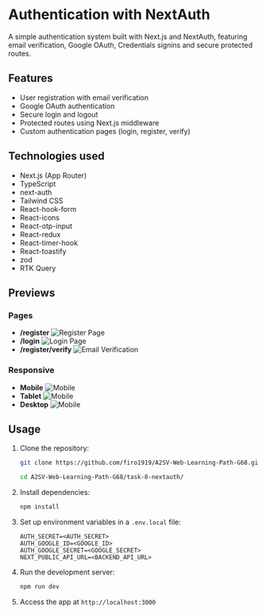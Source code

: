 # Authentication with NextAuth

A simple authentication system built with Next.js and NextAuth, featuring email verification, Google OAuth, Credentials signins and secure protected routes.

## Features

-   User registration with email verification
-   Google OAuth authentication
-   Secure login and logout
-   Protected routes using Next.js middleware
-   Custom authentication pages (login, register, verify)

## Technologies used

-   Next.js (App Router)
-   TypeScript
-   next-auth
-   Tailwind CSS
-   React-hook-form
-   React-icons
-   React-otp-input
-   React-redux
-   React-timer-hook
-   React-toastify
-   zod
-   RTK Query

## Previews

### Pages

-   **/register**
    ![Register Page](previews/register-preview.png)
-   **/login**
    ![Login Page](previews/login-preview.png)
-   **/register/verify**
    ![Email Verification](previews/verify-preview.png)

### Responsive

-   **Mobile**
    ![Mobile](previews/mobile.png)
-   **Tablet**
    ![Mobile](previews/tablet.png)
-   **Desktop**
    ![Mobile](previews/desktop.png)

## Usage

1. Clone the repository:

    ```bash
    git clone https://github.com/firo1919/A2SV-Web-Learning-Path-G68.git

    cd A2SV-Web-Learning-Path-G68/task-8-nextauth/

    ```

2. Install dependencies:
    ```bash
    npm install
    ```
3. Set up environment variables in a `.env.local` file:
    ```env
    AUTH_SECRET=<AUTH_SECRET>
    AUTH_GOOGLE_ID=<GOOGLE_ID>
    AUTH_GOOGLE_SECRET=<GOOGLE_SECRET>
    NEXT_PUBLIC_API_URL=<BACKEND_API_URL>
    ```
4. Run the development server:
    ```bash
    npm run dev
    ```
5. Access the app at `http://localhost:3000`
